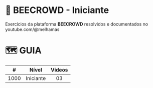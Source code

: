 # 🐝 BEECROWD - Iniciante

Exercícios da plataforma **BEECROWD** resolvidos e documentados no youtube.com/@melhamas

#  🗺️ GUIA

|   #   | Nível     | Videos |
| :---: | --------- | :----: |
| 1000  | Iniciante |   03   |
